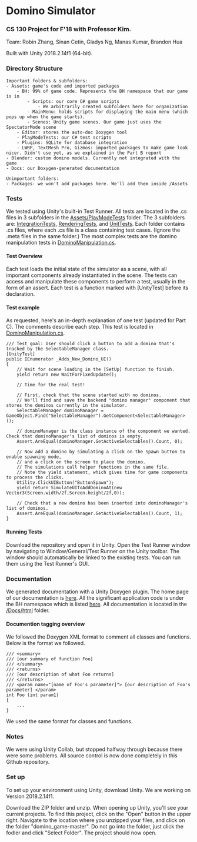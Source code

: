 # Domino Simulator

### CS 130 Project for F'18 with Professor Kim.

Team: Robin Zhang, Sinan Cetin, Gladys Ng, Manas Kumar, Brandon Hua

Built with Unity 2018.2.14f1 (64-bit).

### Directory Structure
```
Important folders & subfolders:
- Assets: game's code and imported packages
    - BH: 99% of game code. Represents the BH namespace that our game is in
        - Scripts: our core C# game scripts
            - We arbitrarily created subfolders here for organization
        - MainMenu: holds scripts for displaying the main menu (which pops up when the game starts).
        - Scenes: Unity game scenes. Our game just uses the SpectatorMode scene
    - Editor: stores the auto-doc Doxygen tool
    - PlayModeTests: our C# test scripts
    - Plugins: SQLite for database integration
    - LWRP, TextMesh Pro, Gizmos: imported packages to make game look nicer. Didn't use yet, as we explained in the Part B report
- Blender: custom domino models. Currently not integrated with the game
- Docs: our Doxygen-generated documentation

Unimportant folders:
- Packages: we won't add packages here. We'll add them inside /Assets
```

### Tests
We tested using Unity's built-in Test Runner. All tests are located in the .cs files in 3 subfolders in the [Assets/PlayModeTests](Assets/PlayModeTests) folder. The 3 subfolders are: [IntegrationTests](Assets/PlayModeTests/IntegrationTests), [RenderingTests](Assets/PlayModeTests/RenderingTests), and [UnitTests](Assets/PlayModeTests/UnitTests). Each folder contains .cs files, where each .cs file is a class containing test cases. (Ignore the .meta files in the same folder.) The most complex tests are the domino manipulation tests in [DominoManipulation.cs](Assets/PlayModeTests/IntegrationTests/DominoManipulation.cs).

#### Test Overview
Each test loads the initial state of the simulator as a scene, with all important components already instantiated in the scene. The tests can access and manipulate these components to perform a test, usually in the form of an assert. Each test is a function marked with [UnityTest] before its declaration.

#### Test example
As requested, here's an in-depth explanation of one test (updated for Part C). The comments describe each step. This test is located in [DominoManipulation.cs](Assets/PlayModeTests/IntegrationTests/DominoManipulation.cs).
```
/// Test goal: User should click a button to add a domino that's tracked by the SelectableManager class.
[UnityTest]
public IEnumerator _Adds_New_Domino_UI()
{
    // Wait for scene loading in the [SetUp] function to finish.
    yield return new WaitForFixedUpdate();

    // Time for the real test! 
    
    // First, check that the scene started with no dominos.
    // We'll find and save the backend "domino manager" component that stores the dominos currently in the simulator.
    SelectableManager dominoManager = GameObject.Find("SelectableManager").GetComponent<SelectableManager>();

    // dominoManager is the class instance of the component we wanted. Check that dominoManager's list of dominos is empty.
    Assert.AreEqual(dominoManager.GetActiveSelectables().Count, 0);

    // Now add a domino by simulating a click on the Spawn button to enable spawning mode,
    // and a click on the screen to place the domino.
    // The simulations call helper functions in the same file.
    // Note the yield statement, which gives time for game components to process the clicks.
    Utility.ClickUIButton("ButtonSpawn");
    yield return SimulateUIToAddDominoAt(new Vector3(Screen.width/2f,Screen.height/2f,0));

    // Check that a new domino has been inserted into dominoManager's list of dominos.
    Assert.AreEqual(dominoManager.GetActiveSelectables().Count, 1);
}
```

#### Running Tests
Download the repository and open it in Unity. Open the Test Runner window by navigating to Window/General/Test Runner on the Unity toolbar. The window should automatically be linked to the existing tests. You can run them using the Test Runner's GUI.

### Documentation
We generated documentation with a Unity Doxygen plugin. The home page of our documentation is [here](Docs/html/annotated.html). All the significant application code is under the BH namespace which is listed [here](Docs/html/namespace_b_h.html). All documentation is located in the [/Docs/html](Docs/html) folder.

#### Documention tagging overview
We followed the Doxygen XML format to comment all classes and functions. Below is the format we followed.
```
/// <summary>
/// [our summary of function Foo]
/// </summary>
/// <returns>
/// [our description of what Foo returns]
/// </returns>
/// <param name="[name of Foo's parameter]"> [our description of Foo's parameter] </param>
int Foo (int param1)
{
    ...
}
```
We used the same format for classes and functions.

### Notes
We were using Unity Collab, but stopped halfway through because there were some problems. All source control is now done completely in this Github repository.

### Set up
To set up your environment using Unity, download Unity. We are working on Version 2018.2.14f1.

Download the ZIP folder and unzip. When opening up Unity, you'll see your current projects. To find this project, click on the "Open" button in the upper right. Navigate to the location where you unzipped your files, and click on the folder "domino_game-master". Do not go into the folder, just click the fodler and click "Select Folder". The project should now open.

